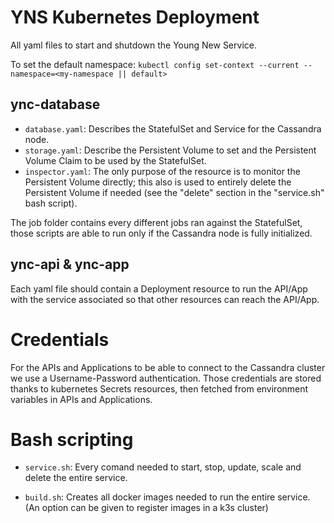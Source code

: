 # YNS Kubernetes Deployment

All yaml files to start and shutdown the Young New Service.

To set the default namespace: `kubectl config set-context --current --namespace=<my-namespace || default>`

## ync-database

- `database.yaml`: Describes the StatefulSet and Service for the Cassandra node.
- `storage.yaml`: Describe the Persistent Volume to set and the Persistent Volume Claim to be used by the StatefulSet.
- `inspector.yaml`: The only purpose of the resource is to monitor the Persistent Volume directly; this also is used to entirely delete the Persistent Volume if needed (see the "delete" section in the "service.sh" bash script).

The job folder contains every different jobs ran against the StatefulSet, those scripts are able to run only if the Cassandra node is fully initialized.

## ync-api & ync-app

Each yaml file should contain a Deployment resource to run the API/App with the service associated so that other resources can reach the API/App.

# Credentials

For the APIs and Applications to be able to connect to the Cassandra cluster we use a Username-Password authentication. Those credentials are stored thanks to kubernetes Secrets resources, then fetched from environment variables in APIs and Applications.

# Bash scripting

- `service.sh`: Every comand needed to start, stop, update, scale and delete the entire service.

- `build.sh`: Creates all docker images needed to run the entire service. (An option can be given to register images in a k3s cluster)